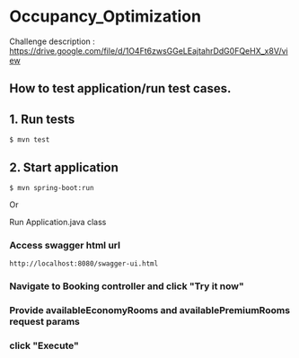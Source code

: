 # Occupancy_Optimization

Challenge description : https://drive.google.com/file/d/1O4Ft6zwsGGeLEajtahrDdG0FQeHX_x8V/view

## How to test application/run test cases.
## 1. Run tests
```
$ mvn test
```

## 2. Start application
```
$ mvn spring-boot:run
```
Or 

Run Application.java class

### Access swagger html url
    http://localhost:8080/swagger-ui.html

### Navigate to Booking controller and click "Try it now"
### Provide availableEconomyRooms and availablePremiumRooms request params
### click "Execute"
